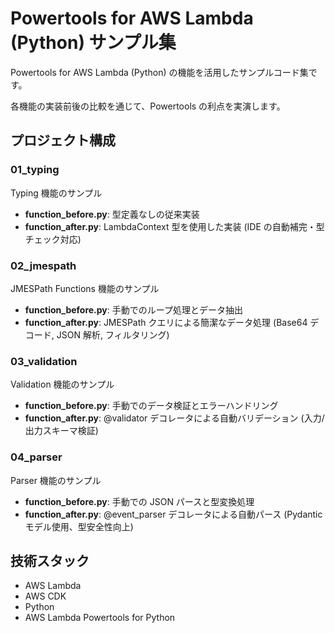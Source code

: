 # Powertools for AWS Lambda (Python) サンプル集

Powertools for AWS Lambda (Python) の機能を活用したサンプルコード集です。

各機能の実装前後の比較を通じて、Powertools の利点を実演します。

## プロジェクト構成

### 01_typing
Typing 機能のサンプル
- **function_before.py**: 型定義なしの従来実装
- **function_after.py**: LambdaContext 型を使用した実装 (IDE の自動補完・型チェック対応)

### 02_jmespath
JMESPath Functions 機能のサンプル
- **function_before.py**: 手動でのループ処理とデータ抽出
- **function_after.py**: JMESPath クエリによる簡潔なデータ処理 (Base64 デコード, JSON 解析, フィルタリング)

### 03_validation
Validation 機能のサンプル
- **function_before.py**: 手動でのデータ検証とエラーハンドリング
- **function_after.py**: @validator デコレータによる自動バリデーション (入力/出力スキーマ検証)

### 04_parser
Parser 機能のサンプル
- **function_before.py**: 手動での JSON パースと型変換処理
- **function_after.py**: @event_parser デコレータによる自動パース (Pydantic モデル使用、型安全性向上)

## 技術スタック
- AWS Lambda
- AWS CDK
- Python
- AWS Lambda Powertools for Python
